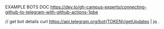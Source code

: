 EXAMPLE BOTS DOC
https://dev.to/gh-campus-experts/connecting-github-to-telegram-with-github-actions-1pbe

// get bot details
curl https://api.telegram.org/bot{TOKEN}/getUpdates | jq .
